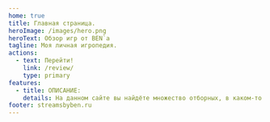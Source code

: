 ```yaml
---
home: true
title: Главная страница.
heroImage: /images/hero.png
heroText: Обзор игр от BEN`a
tagline: Моя личная игропедия.
actions:
  - text: Перейти!
    link: /review/
    type: primary
features:
  - title: ОПИСАНИЕ:
    details: На данном сайте вы найдёте множество отборных, в каком-то роде уникальных, интересных и не совсем, а также качественных игр и не очень, которые BEN проходил или дропал когда-либо. Напомню о том, что: сайт основан на субъективном, личном взгляде стримера на видеоигры и игровую индустрию в целом. Уникального или гениального человека я из себя здесь не корчу. Каждый решает сам, во что ему играть, а что игнорировать и обходить стороной.  Отмечу, что данные обзоры на игры никоим образом не проплачены и не предвзяты. Все оценки, мнения и прочие моменты основаны исключительно на личном опыте полного прохождения. Приятного пользования и надеюсь, что на данном сайте ты найдёшь для себя по-настоящему интересный и качественный контент! :wink:
footer: streamsbyben.ru 
---
```

